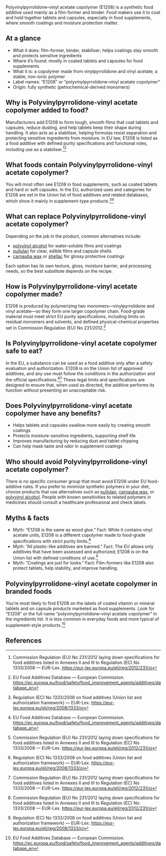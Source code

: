 Polyvinylpyrrolidone–vinyl acetate copolymer (E1208) is a synthetic food additive used mainly as a film-former and binder. Food makers use it to coat and hold together tablets and capsules, especially in food supplements, where smooth coatings and moisture protection matter.

<!--more-->

## At a glance
- What it does: film-former, binder, stabiliser; helps coatings stay smooth and protects sensitive ingredients
- Where it’s found: mostly in coated tablets and capsules for food supplements
- What it is: a copolymer made from vinylpyrrolidone and vinyl acetate; a stable, non-ionic polymer
- Label names: “E1208” or “polyvinylpyrrolidone–vinyl acetate copolymer”
- Origin: fully synthetic (petrochemical-derived monomers)

## Why is Polyvinylpyrrolidone-vinyl acetate copolymer added to food?
Manufacturers add E1208 to form tough, smooth films that coat tablets and capsules, reduce dusting, and help tablets keep their shape during handling. It also acts as a stabiliser, helping formulas resist separation and protecting sensitive ingredients from moisture. In EU law, E1208 is listed as a food additive with defined purity specifications and functional roles, including use as a stabiliser.[^1][^3]

## What foods contain Polyvinylpyrrolidone-vinyl acetate copolymer?
You will most often see E1208 in food supplements, such as coated tablets and hard or soft capsules. In the EU, authorized uses and categories for E1208 are set in the Union list of food additives and related databases, which show it mainly in supplement-type products.[^2][^3]

## What can replace Polyvinylpyrrolidone-vinyl acetate copolymer?
Depending on the job in the product, common alternatives include:
- [polyvinyl alcohol](/e1203-polyvinyl-alcohol) for water-soluble films and coatings
- [pullulan](/e1204-pullulan) for clear, edible films and capsule shells
- [carnauba wax](/e903-carnauba-wax) or [shellac](/e904-shellac) for glossy protective coatings

Each option has its own texture, gloss, moisture barrier, and processing needs, so the best substitute depends on the recipe.

## How is Polyvinylpyrrolidone-vinyl acetate copolymer made?
E1208 is produced by polymerizing two monomers—vinylpyrrolidone and vinyl acetate—so they form one larger copolymer chain. Food-grade material must meet strict EU purity specifications, including limits on residual monomers and solvents, and defined physical-chemical properties set in Commission Regulation (EU) No 231/2012.[^1]

## Is Polyvinylpyrrolidone-vinyl acetate copolymer safe to eat?
In the EU, a substance can be used as a food additive only after a safety evaluation and authorization. E1208 is on the Union list of approved additives, and any use must follow the conditions in the authorization and the official specifications.[^2][^1] These legal limits and specifications are designed to ensure that, when used as directed, the additive performs its function without presenting an unacceptable risk.

## Does Polyvinylpyrrolidone-vinyl acetate copolymer have any benefits?
- Helps tablets and capsules swallow more easily by creating smooth coatings
- Protects moisture-sensitive ingredients, supporting shelf life
- Improves manufacturing by reducing dust and tablet chipping
- Can help mask taste and odor in supplement coatings

## Who should avoid Polyvinylpyrrolidone-vinyl acetate copolymer?
There is no specific consumer group that must avoid E1208 under EU food-additive rules. If you prefer to minimize synthetic polymers in your diet, choose products that use alternatives such as [pullulan](/e1204-pullulan), [carnauba wax](/e903-carnauba-wax), or [polyvinyl alcohol](/e1203-polyvinyl-alcohol). People with known sensitivities to related polymers in medicines should consult a healthcare professional and check labels.

## Myths & facts
- Myth: “E1208 is the same as wood glue.” Fact: While it contains vinyl acetate units, E1208 is a different copolymer made to food-grade specifications with strict purity limits.[^1]
- Myth: “All plastic-like additives are banned.” Fact: The EU allows only additives that have been assessed and authorized; E1208 is on the Union list with defined conditions of use.[^2]
- Myth: “Coatings are just for looks.” Fact: Film-formers like E1208 also protect tablets, help stability, and improve handling.

## Polyvinylpyrrolidone-vinyl acetate copolymer in branded foods
You’re most likely to find E1208 on the labels of coated vitamin or mineral tablets and on capsule products marketed as food supplements. Look for “E1208” or the full name “polyvinylpyrrolidone–vinyl acetate copolymer” in the ingredients list. It is less common in everyday foods and more typical of supplement-style products.[^3]

## References
[^1]: Commission Regulation (EU) No 231/2012 laying down specifications for food additives listed in Annexes II and III to Regulation (EC) No 1333/2008 — EUR-Lex. https://eur-lex.europa.eu/eli/reg/2012/231/oj
[^2]: Regulation (EC) No 1333/2008 on food additives (Union list and authorization framework) — EUR-Lex. https://eur-lex.europa.eu/eli/reg/2008/1333/oj
[^3]: EU Food Additives Database — European Commission. https://ec.europa.eu/food/safety/food_improvement_agents/additives/database_en
